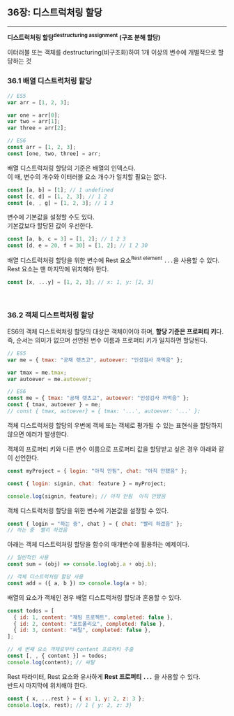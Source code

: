 ## 36장: 디스트럭처링 할당

---

**디스트럭처링 할당<sup>destructuring assignment</sup> (구조 분해 할당)**

이터러블 또는 객체를 destructuring(비구조화)하여 1개 이상의 변수에 개별적으로 할당하는 것

### **36.1 배열 디스트럭처링 할당**

```jsx
// ES5
var arr = [1, 2, 3];

var one = arr[0];
var two = arr[1];
var three = arr[2];

// ES6
const arr = [1, 2, 3];
const [one, two, three] = arr;
```

배열 디스트럭처링 할당의 기준은 배열의 인덱스다.  
이 때, 변수의 개수와 이터러블 요소 개수가 일치할 필요는 없다.

```jsx
const [a, b] = [1]; // 1 undefined
const [c, d] = [1, 2, 3]; // 1 2
const [e, , g] = [1, 2, 3]; // 1 3
```

변수에 기본값을 설정할 수도 있다.  
기본값보다 할당된 값이 우선한다.

```jsx
const [a, b, c = 3] = [1, 2]; // 1 2 3
const [d, e = 20, f = 30] = [1, 2]; // 1 2 30
```

배열 디스트럭처링 할당을 위한 변수에 Rest 요소<sup>Rest element</sup> `...`을 사용할 수 있다.  
Rest 요소는 맨 마지막에 위치해야 한다.

```jsx
const [x, ...y] = [1, 2, 3]; // x: 1, y: [2, 3]
```

<br>

### **36.2 객체 디스트럭처링 할당**

ES6의 객체 디스트럭처링 할당의 대상은 객체이어야 하며, **할당 기준은 프로퍼티 키**다.  
즉, 순서는 의미가 없으며 선언된 변수 이름과 프로퍼티 키가 일치하면 할당된다.

```jsx
// ES5
var me = { tmax: "공채 렛츠고", autoever: "인성검사 까먹음" };

var tmax = me.tmax;
var autoever = me.autoever;

// ES6
const me = { tmax: "공채 렛츠고", autoever: "인성검사 까먹음" };
const { tmax, autoever } = me;
// const { tmax, autoever} = { tmax: '...', autoever: '...' };
```

객체 디스트럭처링 할당의 우변에 객체 또는 객체로 평가될 수 있는 표현식을 할당하지 않으면 에러가 발생한다.

객체의 프로퍼티 키와 다른 변수 이름으로 프로퍼티 값을 할당받고 싶은 경우 아래와 같이 선언한다.

```jsx
const myProject = { login: "아직 안됨", chat: "아직 안됐음" };

const { login: signin, chat: feature } = myProject;

console.log(signin, feature); // 아직 안됨  아직 안됐음
```

객체 디스트럭처링 할당을 위한 변수에 기본값을 설정할 수 있다.

```jsx
const { login = "하는 중", chat } = { chat: "빨리 하겠음" };
// 하는 중  빨리 하겠음
```

아래는 객체 디스트럭처링 할당을 함수의 매개변수에 활용하는 예제이다.

```jsx
// 일반적인 사용
const sum = (obj) => console.log(obj.a + obj.b);

// 객체 디스트럭처링 할당 사용
const add = ({ a, b }) => console.log(a + b);
```

배열의 요소가 객체인 경우 배열 디스트럭처링 할당과 혼용할 수 있다.

```jsx
const todos = [
  { id: 1, content: "채팅 프로젝트", completed: false },
  { id: 2, content: "포트폴리오", completed: false },
  { id: 3, content: "싸탈", completed: false },
];

// 세 번째 요소 객체로부터 content 프로퍼티 추출
const [, , { content }] = todos;
console.log(content); // 싸탈
```

Rest 파라미터, Rest 요소와 유사하게 **Rest 프로퍼티 `...`** 을 사용할 수 있다.  
반드시 마지막에 위치해야 한다.

```jsx
const { x, ...rest } = { x: 1, y: 2, z: 3 };
console.log(x, rest); // 1 { y: 2, z: 3}
```
